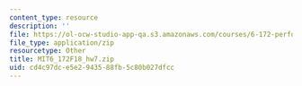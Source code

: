 ```yaml
---
content_type: resource
description: ''
file: https://ol-ocw-studio-app-qa.s3.amazonaws.com/courses/6-172-performance-engineering-of-software-systems-fall-2018/cd4c97dce5e2943588fb5c80b027dfcc_MIT6_172F18_hw7.zip
file_type: application/zip
resourcetype: Other
title: MIT6_172F18_hw7.zip
uid: cd4c97dc-e5e2-9435-88fb-5c80b027dfcc
---
```

